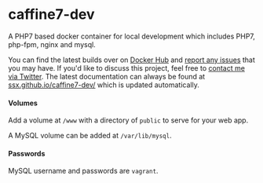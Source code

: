 # caffine7-dev
A PHP7 based docker container for local development which includes PHP7, php-fpm, nginx and mysql.

You can find the latest builds over on [Docker Hub](https://hub.docker.com/r/hellossx/caffine7-dev/) 
and [report any issues](https://github.com/ssx/caffine7-dev/issues) that you may have. If you'd like 
to discuss this project, feel free to [contact me via Twitter](https://twitter.com). The latest 
documentation can always be found at [ssx.github.io/caffine7-dev/](http://ssx.github.io/caffine7-dev/) 
which is updated automatically.

#### Volumes
Add a volume at `/www` with a directory of `public` to serve for your web app.

A MySQL volume can be added at `/var/lib/mysql`.


#### Passwords
MySQL username and passwords are `vagrant`.
